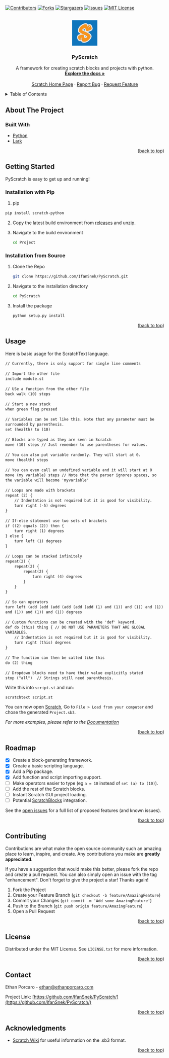 <div id="top"></div>

[![Contributors][contributors-shield]][contributors-url]
[![Forks][forks-shield]][forks-url]
[![Stargazers][stars-shield]][stars-url]
[![Issues][issues-shield]][issues-url]
[![MIT License][license-shield]][license-url]



<!-- PROJECT LOGO -->
<br />
<div align="center">
  <a href="https://github.com/IfanSnek/PyScratch">
    <img src="images/logo.png" alt="Logo" width="80" height="80">
  </a>

<h3 align="center">PyScratch</h3>

  <p align="center">
    A framework for creating scratch blocks and projects with python.
    <br />
    <a href="https://pyscratch.readthedocs.io/en/latest/"><strong>Explore the docs »</strong></a>
    <br />
    <br />
    <a href="https://scratch.mit.edu/projects/editor/">Scratch Home Page</a>
    ·
    <a href="https://github.com/IfanSnek/PyScratch/issues">Report Bug</a>
    ·
    <a href="https://github.com/IfanSnek/PyScratch/issues">Request Feature</a>
  </p>
</div>



<!-- TABLE OF CONTENTS -->
<details>
  <summary>Table of Contents</summary>
  <ol>
    <li>
      <a href="#about-the-project">About The Project</a>
      <ul>
        <li><a href="#built-with">Built With</a></li>
      </ul>
    </li>
    <li>
      <a href="#getting-started">Getting Started</a>
      <ul>
        <li><a href="#prerequisites">Prerequisites</a></li>
        <li><a href="#installation">Installation</a></li>
      </ul>
    </li>
    <li><a href="#usage">Usage</a></li>
    <li><a href="#roadmap">Roadmap</a></li>
    <li><a href="#contributing">Contributing</a></li>
    <li><a href="#license">License</a></li>
    <li><a href="#contact">Contact</a></li>
    <li><a href="#acknowledgments">Acknowledgments</a></li>
  </ol>
</details>



<!-- ABOUT THE PROJECT -->

## About The Project

### Built With

* [Python](https://www.python.org/)
* [Lark](https://github.com/lark-parser/lark)

<p align="right">(<a href="#top">back to top</a>)</p>



<!-- GETTING STARTED -->

## Getting Started

PyScratch is easy to get up and running!

### Installation with Pip

1. pip
  ```sh
  pip install scratch-python
  ```
2. Copy the latest build environment from [releases](https://github.com/IfanSnek/PyScratch/releases) and unzip.

3. Navigate to the build environment
   ```sh
   cd Project
   ```

### Installation from Source

1. Clone the Repo
   ```sh
   git clone https://github.com/IfanSnek/PyScratch.git
   ```
2. Navigate to the installation directory
   ```sh
   cd PyScratch
   ```
3. Install the package
   ```sh
   python setup.py install
   ```

<p align="right">(<a href="#top">back to top</a>)</p>



<!-- USAGE EXAMPLES -->

## Usage

Here is basic usage for the ScratchText language.

```text
// Currently, there is only support for single line comments

// Import the other file
include module.st

// USe a function from the other file
back walk (10) steps

// Start a new stack
when green flag pressed

// Variables can be set like this. Note that any parameter must be surrounded by parenthesis.
set (health) to (10)

// Blocks are typed as they are seen in Scratch
move (10) steps // Just remember to use parentheses for values.

// You can also put variable randomly. They will start at 0.
move (health) steps

// You can even call an undefined variable and it will start at 0
move (my variable) steps // Note that the parser ignores spaces, so the variable will become 'myvariable'

// Loops are made with brackets
repeat (2) {
    // Indentation is not required but it is good for visibility.
    turn right (-5) degrees
}

// If-else statement use two sets of brackets
if ((2) equals (2)) then {
    turn right (1) degrees
} else {
    turn left (1) degrees
}

// Loops can be stacked infinitely
repeat(2) {
    repeat(2) {
        repeat(2) {
            turn right (4) degrees
        }
    }
}

// So can operators
turn left (add (add (add (add (add (add (1) and (1)) and (1)) and (1)) and (1)) and (1)) and (1)) degrees

// Custom functions can be created with the 'def' keyword.
def do (this) thing { // DO NOT USE PARAMETERS THAT ARE GLOBAL VARIABLES.
    // Indentation is not required but it is good for visibility.
    turn right (this) degrees
}

// The function can then be called like this
do (2) thing

// Dropdown blocks need to have their value explicitly stated
stop ("all")  // Strings still need parenthesis.
```

Write this into `script.st` and run:

```sh
scratchtext script.st
```


You can now open [Scratch](https://scratch.mit.edu/projects/editor/), Go to `File > Load from your computer` and
chose the generated `Project.sb3`.

_For more examples, please refer to the [Documentation](https://pyscratch.readthedocs.io/en/latest/)_

<p align="right">(<a href="#top">back to top</a>)</p>



<!-- ROADMAP -->

## Roadmap

- [x] Create a block-generating framework.
- [x] Create a basic scripting language.
- [x] Add a Pip package.
- [x] Add function and script importing support.
- [ ] Make operators easier to type (eg `a = 10` instead of `set (a) to (10)`).
- [ ] Add the rest of the Scratch blocks.
- [ ] Instant Scratch GUI project loading.
- [ ] Potential [ScratchBlocks](https://github.com/scratchblocks/scratchblocks) integration.

See the [open issues](https://github.com/IfanSnek/PyScratch/issues) for a full list of proposed features (and known
issues).

<p align="right">(<a href="#top">back to top</a>)</p>



<!-- CONTRIBUTING -->

## Contributing

Contributions are what make the open source community such an amazing place to learn, inspire, and create. Any
contributions you make are **greatly appreciated**.

If you have a suggestion that would make this better, please fork the repo and create a pull request. You can also
simply open an issue with the tag "enhancement".
Don't forget to give the project a star! Thanks again!

1. Fork the Project
2. Create your Feature Branch (`git checkout -b feature/AmazingFeature`)
3. Commit your Changes (`git commit -m 'Add some AmazingFeature'`)
4. Push to the Branch (`git push origin feature/AmazingFeature`)
5. Open a Pull Request

<p align="right">(<a href="#top">back to top</a>)</p>



<!-- LICENSE -->

## License

Distributed under the MIT License. See `LICENSE.txt` for more information.

<p align="right">(<a href="#top">back to top</a>)</p>



<!-- CONTACT -->

## Contact

Ethan Porcaro - ethan@ethanporcaro.com

Project Link: [https://github.com/IfanSnek/PyScratch/](https://github.com/IfanSnek/PyScratch/)

<p align="right">(<a href="#top">back to top</a>)</p>



<!-- ACKNOWLEDGMENTS -->

## Acknowledgments

* [Scratch Wiki](https://en.scratch-wiki.info/wiki/Scratch_File_Format) for useful information on the .sb3 format.

<p align="right">(<a href="#top">back to top</a>)</p>



<!-- MARKDOWN LINKS & IMAGES -->
<!-- https://www.markdownguide.org/basic-syntax/#reference-style-links -->

[contributors-shield]: https://img.shields.io/github/contributors/IfanSnek/PyScratch.svg?style=for-the-badge

[contributors-url]: https://github.com/IfanSnek/PyScratch/graphs/contributors

[forks-shield]: https://img.shields.io/github/forks/IfanSnek/PyScratch.svg?style=for-the-badge

[forks-url]: https://github.com/IfanSnek/PyScratch/network/members

[stars-shield]: https://img.shields.io/github/stars/IfanSnek/PyScratch.svg?style=for-the-badge

[stars-url]: https://github.com/IfanSnek/PyScratch/stargazers

[issues-shield]: https://img.shields.io/github/issues/IfanSnek/PyScratch.svg?style=for-the-badge

[issues-url]: https://github.com/IfanSnek/PyScratch/issues

[license-shield]: https://img.shields.io/github/license/IfanSnek/PyScratch.svg?style=for-the-badge

[license-url]: https://github.com/IfanSnek/PyScratch/blob/master/LICENSE.txt

[linkedin-shield]: https://img.shields.io/badge/-LinkedIn-black.svg?style=for-the-badge&logo=linkedin&colorB=555

[linkedin-url]: https://linkedin.com/in/linkedin_username

[product-screenshot]: images/screenshot.png